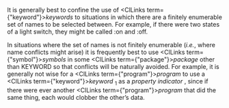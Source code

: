  



It is generally best to confine the use of <ClLinks  term={"keyword"}><i>keywords</i></ClLinks> to situations in which there are a finitely enumerable set of names to be selected between. For example, if there were two states of a light switch, they might be called :on and :off. 



In situations where the set of names is not finitely enumerable (*i.e.*, where name conflicts might arise) it is frequently best to use <ClLinks  term={"symbol"}><i>symbols</i></ClLinks> in some <ClLinks  term={"package"}><i>package</i></ClLinks> other than KEYWORD so that conflicts will be naturally avoided. For example, it is generally not wise for a <ClLinks  term={"program"}><i>program</i></ClLinks> to use a <ClLinks  term={"keyword"}><i>keyword</i></ClLinks> <sub>1</sub> as a *property indicator* , since if there were ever another <ClLinks  term={"program"}><i>program</i></ClLinks> that did the same thing, each would clobber the other’s data. 



